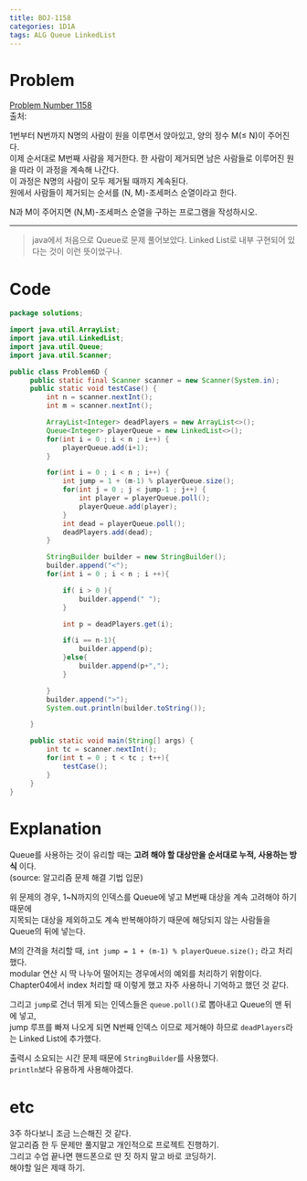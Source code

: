```yaml
---
title: BOJ-1158
categories: 1D1A
tags: ALG Queue LinkedList
---
```


# Problem
[Problem Number 1158](https://www.acmicpc.net/problem/1158)  
출처:  

1번부터 N번까지 N명의 사람이 원을 이루면서 앉아있고, 양의 정수 M(≤ N)이 주어진다.  
이제 순서대로 M번째 사람을 제거한다. 한 사람이 제거되면 남은 사람들로 이루어진 원을 따라 이 과정을 계속해 나간다.  
이 과정은 N명의 사람이 모두 제거될 때까지 계속된다.  
원에서 사람들이 제거되는 순서를 (N, M)-조세퍼스 순열이라고 한다. 

N과 M이 주어지면 (N,M)-조세퍼스 순열을 구하는 프로그램을 작성하시오.  

* * *

> java에서 처음으로 Queue로 문제 풀어보았다.  Linked List로 내부 구현되어 있다는 것이 이런 뜻이었구나.  

# Code  
~~~java
package solutions;

import java.util.ArrayList;
import java.util.LinkedList;
import java.util.Queue;
import java.util.Scanner;

public class Problem6D {
     public static final Scanner scanner = new Scanner(System.in);
     public static void testCase() {
         int n = scanner.nextInt();
         int m = scanner.nextInt();

         ArrayList<Integer> deadPlayers = new ArrayList<>();
         Queue<Integer> playerQueue = new LinkedList<>();
         for(int i = 0 ; i < n ; i++) {
             playerQueue.add(i+1);
         }

         for(int i = 0 ; i < n ; i++) {
             int jump = 1 + (m-1) % playerQueue.size();
             for(int j = 0 ; j < jump-1 ; j++) {
                 int player = playerQueue.poll();
                 playerQueue.add(player);
             }
             int dead = playerQueue.poll();
             deadPlayers.add(dead);
         }

         StringBuilder builder = new StringBuilder();
         builder.append("<");
         for(int i = 0 ; i < n ; i ++){

             if( i > 0 ){
                 builder.append(" ");
             }

             int p = deadPlayers.get(i);

             if(i == n-1){
                 builder.append(p);
             }else{
                 builder.append(p+",");
             }

         }
         builder.append(">");
         System.out.println(builder.toString());

     }

     public static void main(String[] args) {
         int tc = scanner.nextInt();
         for(int t = 0 ; t < tc ; t++){
             testCase();
         }
     }
}
~~~

# Explanation  
Queue를 사용하는 것이 유리할 때는 **고려 해야 할 대상만을 순서대로 누적, 사용하는 방식** 이다.  
(source: 알고리즘 문제 해결 기법 입문)  

위 문제의 경우, 1~N까지의 인덱스를 Queue에 넣고 M번째 대상을 계속 고려해야 하기 때문에  
지목되는 대상을 제외하고도 계속 반복해야하기 때문에 해당되지 않는 사람들을 Queue의 뒤에 넣는다.  

M의 간격을 처리할 때, `int jump = 1 + (m-1) % playerQueue.size();` 라고 처리했다.  
modular 연산 시 딱 나누어 떨어지는 경우에서의 예외를 처리하기 위함이다.  
Chapter04에서 index 처리할 때 이렇게 했고 자주 사용하니 기억하고 했던 것 같다.  

그리고 `jump`로 건너 뛰게 되는 인덱스들은 `queue.poll()`로 뽑아내고 Queue의 맨 뒤에 넣고,  
jump 루프를 빠져 나오게 되면 N번째 인덱스 이므로 제거해야 하므로 `deadPlayers`라는 Linked List에 추가했다.  

출력시 소요되는 시간 문제 때문에 `StringBuilder`를 사용했다.  
`println`보다 유용하게 사용해야겠다.  


# etc  
3주 하다보니 조금 느슨해진 것 같다.  
알고리즘 한 두 문제만 풀지말고 개인적으로 프로젝트 진행하기.  
그리고 수업 끝나면 핸드폰으로 딴 짓 하지 말고 바로 코딩하기.  
해야할 일은 제때 하기.

